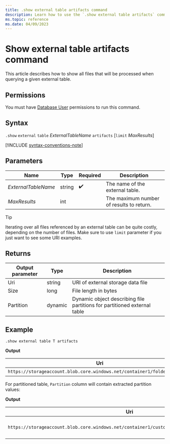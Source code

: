 ```yaml
---
title: .show external table artifacts command
description: Learn how to use the `.show external table artifacts` command to show external table artifacts for Azure Blob Storage or Azure Data Lake external tables.
ms.topic: reference
ms.date: 04/09/2023
---
```


# Show external table artifacts command

This article describes how to show all files that will be processed when querying a given external table.

## Permissions

You must have [Database User](access-control/role-based-access-control.md) permissions to run this command.

## Syntax

`.show` `external` `table` *ExternalTableName* `artifacts` [`limit` *MaxResults*]

[!INCLUDE [syntax-conventions-note](../../includes/syntax-conventions-note.md)]

## Parameters

|Name|Type|Required|Description|
|--|--|--|--|
|*ExternalTableName*|string| :heavy_check_mark:|The name of the external table.|
|*MaxResults*|int||The maximum number of results to return.|

> [!TIP]
> Iterating over all files referenced by an external table can be quite costly, depending on the number of files. Make sure to use `limit` parameter if you just want to see some URI examples.

## Returns

| Output parameter | Type   | Description                       |
|------------------|--------|-----------------------------------|
| Uri              | string | URI of external storage data file |
| Size             | long   | File length in bytes              |
| Partition        | dynamic | Dynamic object describing file partitions for partitioned external table |

## Example

```kusto
.show external table T artifacts
```

**Output**

| Uri | Size | Partition |
|--|--|--|
| `https://storageaccount.blob.core.windows.net/container1/folder/file.csv` | 10743 | `{}` |

For partitioned table, `Partition` column will contain extracted partition values:

**Output**

| Uri | Size | Partition |
|--|--|--|
| `https://storageaccount.blob.core.windows.net/container1/customer=john.doe/dt=20200101/file.csv` | 10743 | `{"Customer": "john.doe", "Date": "2020-01-01T00:00:00.0000000Z"}` |
